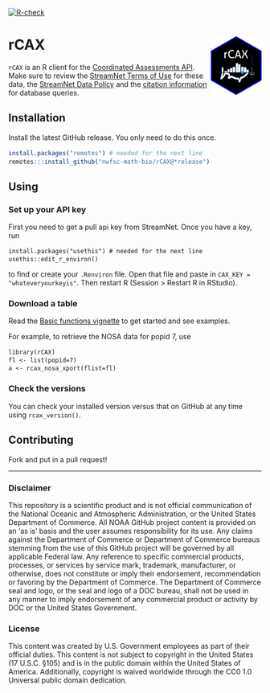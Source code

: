 [![R-check](https://github.com/nwfsc-math-bio/rCAX/actions/workflows/check-release.yaml/badge.svg)](https://github.com/nwfsc-math-bio/rCAX/actions/workflows/check-release.yaml)

rCAX <img src="man/figures/logo.png" align="right" width="20%" />
========

`rCAX` is an R client for the [Coordinated Assessments API](https://www.streamnet.org/resources/exchange-tools/rest-api-documentation/). Make sure to review the [StreamNet Terms of Use](https://nwfsc-math-bio.github.io/rCAX/articles/terms.html) for these data, the [StreamNet Data Policy](https://www.streamnet.org/resources/exchange-tools/data-agreements/) and the [citation information](https://www.streamnet.org/resources/citing-sn/) for database queries.

## Installation

Install the latest GitHub release. You only need to do this once.

```r
install.packages("remotes") # needed for the next line
remotes:::install_github("nwfsc-math-bio/rCAX@*release")
```

## Using

### Set up your API key

First you need to get a pull api key from StreamNet. Once you have a key, run 
```
install.packages("usethis") # needed for the next line
usethis::edit_r_environ()
```
to find or create your `.Renviron` file. Open that file and paste in `CAX_KEY = "whateveryourkeyis"`. Then restart R (Session > Restart R in RStudio).

### Download a table

Read the [Basic functions vignette](https://nwfsc-math-bio.github.io/rCAX/articles/basics.html) to get started and see examples.

For example, to retrieve the NOSA data for popid 7, use
```
library(rCAX)
fl <- list(popid=7)
a <- rcax_nosa_xport(flist=fl)
```

### Check the versions

You can check your installed version versus that on GitHub at any time using `rcax_version()`.


## Contributing

Fork and put in a pull request!

<hr>

### Disclaimer

This repository is a scientific product and is not official communication of the National Oceanic and Atmospheric Administration, or the United States Department of Commerce. All NOAA GitHub project content is provided on an ‘as is’ basis and the user assumes responsibility for its use. Any claims against the Department of Commerce or Department of Commerce bureaus stemming from the use of this GitHub project will be governed by all applicable Federal law. Any reference to specific commercial products, processes, or services by service mark, trademark, manufacturer, or otherwise, does not constitute or imply their endorsement, recommendation or favoring by the Department of Commerce. The Department of Commerce seal and logo, or the seal and logo of a DOC bureau, shall not be used in any manner to imply endorsement of any commercial product or activity by DOC or the United States Government.

### License

This content was created by U.S. Government employees as part of their official duties. This content is not subject to copyright in the United States (17 U.S.C. §105) and is in the public domain within the United States of America. Additionally, copyright is waived worldwide through the CC0 1.0 Universal public domain dedication.




